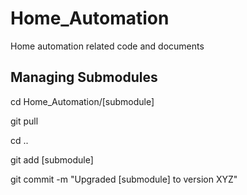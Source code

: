 # Home_Automation
Home automation related code and documents


## Managing Submodules

cd Home_Automation/[submodule]

git pull

cd ..

git add [submodule]

git commit -m "Upgraded [submodule] to version XYZ"
